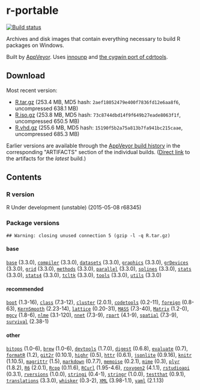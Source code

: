 
r-portable 
==========
[![Build status](https://ci.appveyor.com/api/projects/status/w016xch3qm00msde/branch/master)](https://ci.appveyor.com/project/krlmlr/r-portable/branch/master)

Archives and disk images that contain everything necessary to build R packages on Windows.

Built by [AppVeyor](http://www.appveyor.com/). Uses [innounp](http://innounp.sourceforge.net/) and [the cygwin port of cdrtools](http://www.student.tugraz.at/thomas.plank/index_en.html).

## Download

Most recent version:

- [R.tar.gz](https://rportable.blob.core.windows.net/r-portable/master/R.tar.gz) (253.4 MB, MD5 hash: `2aef18052479e400f7836fd12e6aa8f6`, uncompressed 638.1 MB)
- [R.iso.gz](https://rportable.blob.core.windows.net/r-portable/master/R.iso.gz) (253.8 MB, MD5 hash: `73c8744dbd14f9f649b27eade8063f1f`, uncompressed 650.5 MB)
- [R.vhd.gz](https://rportable.blob.core.windows.net/r-portable/master/R.vhd.gz) (255.6 MB, MD5 hash: `15190f5b2a75a813b7fa941bc215caae`, uncompressed 685.3 MB)

Earlier versions are available through the [AppVeyor build history](https://ci.appveyor.com/project/krlmlr/r-portable/history) in the corresponding "ARTIFACTS" section of the individual builds.  ([Direct link](https://ci.appveyor.com/project/krlmlr/r-portable/build/artifacts) to the artifacts for the *latest* build.)

## Contents

### R version

R Under development (unstable) (2015-05-08 r68345)

### Package versions


```
## Warning: closing unused connection 5 (gzip -l -q R.tar.gz)
```

####  base 
[`base`](http://cran.r-project.org/package=base) (3.3.0),
[`compiler`](http://cran.r-project.org/package=compiler) (3.3.0),
[`datasets`](http://cran.r-project.org/package=datasets) (3.3.0),
[`graphics`](http://cran.r-project.org/package=graphics) (3.3.0),
[`grDevices`](http://cran.r-project.org/package=grDevices) (3.3.0),
[`grid`](http://cran.r-project.org/package=grid) (3.3.0),
[`methods`](http://cran.r-project.org/package=methods) (3.3.0),
[`parallel`](http://cran.r-project.org/package=parallel) (3.3.0),
[`splines`](http://cran.r-project.org/package=splines) (3.3.0),
[`stats`](http://cran.r-project.org/package=stats) (3.3.0),
[`stats4`](http://cran.r-project.org/package=stats4) (3.3.0),
[`tcltk`](http://cran.r-project.org/package=tcltk) (3.3.0),
[`tools`](http://cran.r-project.org/package=tools) (3.3.0),
[`utils`](http://cran.r-project.org/package=utils) (3.3.0) 
####  recommended 
[`boot`](http://cran.r-project.org/package=boot) (1.3-16),
[`class`](http://cran.r-project.org/package=class) (7.3-12),
[`cluster`](http://cran.r-project.org/package=cluster) (2.0.1),
[`codetools`](http://cran.r-project.org/package=codetools) (0.2-11),
[`foreign`](http://cran.r-project.org/package=foreign) (0.8-63),
[`KernSmooth`](http://cran.r-project.org/package=KernSmooth) (2.23-14),
[`lattice`](http://cran.r-project.org/package=lattice) (0.20-31),
[`MASS`](http://cran.r-project.org/package=MASS) (7.3-40),
[`Matrix`](http://cran.r-project.org/package=Matrix) (1.2-0),
[`mgcv`](http://cran.r-project.org/package=mgcv) (1.8-6),
[`nlme`](http://cran.r-project.org/package=nlme) (3.1-120),
[`nnet`](http://cran.r-project.org/package=nnet) (7.3-9),
[`rpart`](http://cran.r-project.org/package=rpart) (4.1-9),
[`spatial`](http://cran.r-project.org/package=spatial) (7.3-9),
[`survival`](http://cran.r-project.org/package=survival) (2.38-1) 
####  other 
[`bitops`](http://cran.r-project.org/package=bitops) (1.0-6),
[`brew`](http://cran.r-project.org/package=brew) (1.0-6),
[`devtools`](http://cran.r-project.org/package=devtools) (1.7.0),
[`digest`](http://cran.r-project.org/package=digest) (0.6.8),
[`evaluate`](http://cran.r-project.org/package=evaluate) (0.7),
[`formatR`](http://cran.r-project.org/package=formatR) (1.2),
[`git2r`](http://cran.r-project.org/package=git2r) (0.10.1),
[`highr`](http://cran.r-project.org/package=highr) (0.5),
[`httr`](http://cran.r-project.org/package=httr) (0.6.1),
[`jsonlite`](http://cran.r-project.org/package=jsonlite) (0.9.16),
[`knitr`](http://cran.r-project.org/package=knitr) (1.10.5),
[`magrittr`](http://cran.r-project.org/package=magrittr) (1.5),
[`markdown`](http://cran.r-project.org/package=markdown) (0.7.7),
[`memoise`](http://cran.r-project.org/package=memoise) (0.2.1),
[`mime`](http://cran.r-project.org/package=mime) (0.3),
[`plyr`](http://cran.r-project.org/package=plyr) (1.8.2),
[`R6`](http://cran.r-project.org/package=R6) (2.0.1),
[`Rcpp`](http://cran.r-project.org/package=Rcpp) (0.11.6),
[`RCurl`](http://cran.r-project.org/package=RCurl) (1.95-4.6),
[`roxygen2`](http://cran.r-project.org/package=roxygen2) (4.1.1),
[`rstudioapi`](http://cran.r-project.org/package=rstudioapi) (0.3.1),
[`rversions`](http://cran.r-project.org/package=rversions) (1.0.0),
[`stringi`](http://cran.r-project.org/package=stringi) (0.4-1),
[`stringr`](http://cran.r-project.org/package=stringr) (1.0.0),
[`testthat`](http://cran.r-project.org/package=testthat) (0.9.1),
[`translations`](http://cran.r-project.org/package=translations) (3.3.0),
[`whisker`](http://cran.r-project.org/package=whisker) (0.3-2),
[`XML`](http://cran.r-project.org/package=XML) (3.98-1.1),
[`yaml`](http://cran.r-project.org/package=yaml) (2.1.13) 
